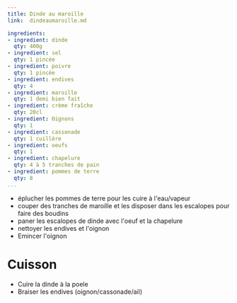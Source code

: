 ```yaml
---
title: Dinde au maroille
link:  dindeaumaroille.md

ingredients:
- ingredient: dinde
  qty: 400g
- ingredient: sel
  qty: 1 pincée
- ingredient: poivre
  qty: 1 pincée
- ingredient: endives
  qty: 4
- ingredient: maroille
  qty: 1 demi bien fait
- ingredient: crème fraîche
  qty: 20cl
- ingredient: Oignons
  qty: 1
- ingredient: cassonade
  qty: 1 cuillère
- ingredient: oeufs
  qty: 1
- ingredient: chapelure
  qty: 4 à 5 tranches de pain
- ingredient: pommes de terre
  qty: 8
...
```

* éplucher les pommes de terre pour les cuire à l'eau/vapeur
* couper des tranches de maroille et les disposer dans les escalopes pour faire des boudins
* paner les escalopes de dinde avec l'oeuf et la chapelure
* nettoyer les endives  et l'oignon
* Emincer l'oignon

# Cuisson
* Cuire la dinde à la poele
* Braiser les endives (oignon/cassonade/ail)

